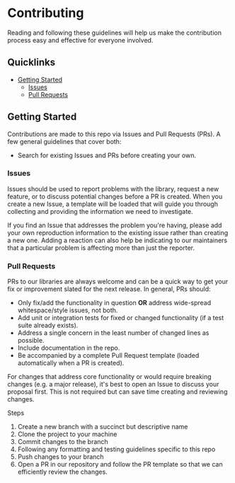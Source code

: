 # Contributing

Reading and following these guidelines will help us make the contribution process easy and effective for everyone involved.

## Quicklinks

- [Getting Started](#getting-started)
  - [Issues](#issues)
  - [Pull Requests](#pull-requests)

## Getting Started

Contributions are made to this repo via Issues and Pull Requests (PRs). A few general guidelines that cover both:

- Search for existing Issues and PRs before creating your own.

### Issues

Issues should be used to report problems with the library, request a new feature, or to discuss potential changes before a PR is created. When you create a new Issue, a template will be loaded that will guide you through collecting and providing the information we need to investigate.

If you find an Issue that addresses the problem you're having, please add your own reproduction information to the existing issue rather than creating a new one. Adding a reaction can also help be indicating to our maintainers that a particular problem is affecting more than just the reporter.

### Pull Requests

PRs to our libraries are always welcome and can be a quick way to get your fix or improvement slated for the next release. In general, PRs should:

- Only fix/add the functionality in question **OR** address wide-spread whitespace/style issues, not both.
- Add unit or integration tests for fixed or changed functionality (if a test suite already exists).
- Address a single concern in the least number of changed lines as possible.
- Include documentation in the repo.
- Be accompanied by a complete Pull Request template (loaded automatically when a PR is created).

For changes that address core functionality or would require breaking changes (e.g. a major release), it's best to open an Issue to discuss your proposal first. This is not required but can save time creating and reviewing changes.

Steps

1. Create a new branch with a succinct but descriptive name
2. Clone the project to your machine
3. Commit changes to the branch
4. Following any formatting and testing guidelines specific to this repo
5. Push changes to your branch
6. Open a PR in our repository and follow the PR template so that we can efficiently review the changes.
